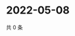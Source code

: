 # 2022-05-08

共 0 条

<!-- BEGIN WEIBO -->
<!-- 最后更新时间 Sun May 08 2022 03:12:32 GMT+0800 (China Standard Time) -->

<!-- END WEIBO -->
